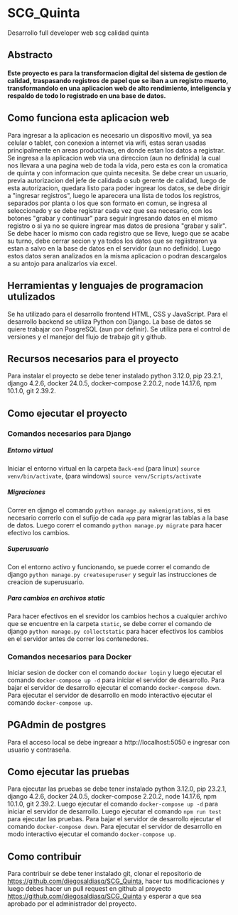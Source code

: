 # SCG_Quinta
Desarrollo full developer web scg calidad quinta

## Abstracto

#### Este proyecto es para la transformacion digital del sistema de gestion de calidad, traspasando registros de papel que se iban a un registro muerto, transformandolo en una aplicacion web de alto rendimiento, inteligencia y respaldo de todo lo registrado en una base de datos.

## Como funciona esta aplicacion web

Para ingresar a la aplicacion es necesario un dispositivo movil, ya sea celular o tablet, con conexion a internet via wifi, estas seran usadas principalmente en areas productivas, en donde estan los datos a registrar. Se ingresa a la aplicacion web via una direccion (aun no definida) la cual nos llevara a una pagina web de toda la vida, pero esta es con la cromatica de quinta y con informacion que quinta necesita. Se debe crear un usuario, previa autorizacion del jefe de calidada o sub gerente de calidad, luego de esta autorizacion, quedara listo para poder ingrear los datos, se debe dirigir a "ingresar registros", luego le aparecera una lista de todos los registros, separados por planta o los que son formato en comun, se ingresa al seleccionado y se debe registrar cada vez que sea necesario, con los botones "grabar y continuar" para seguir ingresando datos en el mismo registro o si ya no se quiere ingrear mas datos de presiona "grabar y salir". Se debe hacer lo mismo con cada registro que se lleve, luego que se acabe su turno, debe cerrar secion y ya todos los datos que se regiistraron ya estan a salvo en la base de datos en el servidor (aun no definido). Luego estos datos seran analizados en la misma aplicacion o podran descargalos a su antojo para analizarlos via excel. 

## Herramientas y lenguajes de programacion utulizados

Se ha utilizado para el desarrollo frontend HTML, CSS y JavaScript. Para el desarrollo backend se utiliza Python con Django. La base de datos se quiere trabajar con PosgreSQL (aun por definir).
Se utiliza para el control de versiones y el manejor del flujo de trabajo git y github.

## Recursos necesarios para el proyecto

Para instalar el proyecto se debe tener instalado python 3.12.0, pip 23.2.1, django 4.2.6, docker 24.0.5, docker-compose 2.20.2, node 14.17.6, npm 10.1.0, git 2.39.2.

## Como ejecutar el proyecto

### Comandos necesarios para Django

##### Entorno virtual
Iniciar el entorno virtual en la carpeta `Back-end` (para linux) `source venv/bin/activate`, (para windows) `source venv/Scripts/activate`
##### Migraciones
Correr en django el comando `python manage.py makemigrations`, si es necesario correrlo con el sufijo de cada `app` para migrar las tablas a la base de datos. Luego corerr el comando `python manage.py migrate` para hacer efectivo los cambios.
##### Superusuario
Con el entorno activo y funcionando, se puede correr el comando de django `python manage.py createsuperuser` y seguir las instrucciones de creacion de superusuario.
##### Para cambios en archivos static
Para hacer efectivos en el srevidor los cambios hechos a cualquier archivo que se encuentre en la carpeta `static`, se debe correr el comando de django `python manage.py collectstatic` para hacer efectivos los cambios en el servidor antes de correr los contenedores.

### Comandos necesarios para Docker

Iniciar sesion de docker con el comando `docker login` y luego ejecutar el comando `docker-compose up -d` para iniciar el servidor de desarrollo. Para bajar el servidor de desarrollo ejecutar el comando `docker-compose down`. Para ejecutar el servidor de desarrollo en modo interactivo ejecutar el comando `docker-compose up`. 

## PGAdmin de postgres

Para el acceso local se debe ingreaar a http://localhost:5050 e ingresar con usuario y contraseña.

## Como ejecutar las pruebas

Para ejecutar las pruebas se debe tener instalado python 3.12.0, pip 23.2.1, django 4.2.6, docker 24.0.5, docker-compose 2.20.2, node 14.17.6, npm 10.1.0, git 2.39.2. Luego ejecutar el comando `docker-compose up -d` para iniciar el servidor de desarrollo. Luego ejecutar el comando `npm run test` para ejecutar las pruebas. Para bajar el servidor de desarrollo ejecutar el comando `docker-compose down`. Para ejecutar el servidor de desarrollo en modo interactivo ejecutar el comando `docker-compose up`.

## Como contribuir

Para contribuir se debe tener instalado git, clonar el repositorio de https://github.com/diegosaldiasq/SCG_Quinta, hacer tus modificaciones y luego debes hacer un pull request en github al proyecto https://github.com/diegosaldiasq/SCG_Quinta y esperar a que sea aprobado por el administrador del proyecto.